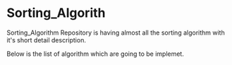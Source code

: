 # Sorting_Algorith
Sorting_Algorithm Repository is having almost all the sorting algorithm with it's short detail description.

Below is the list of algorithm which are going to be implemet.
